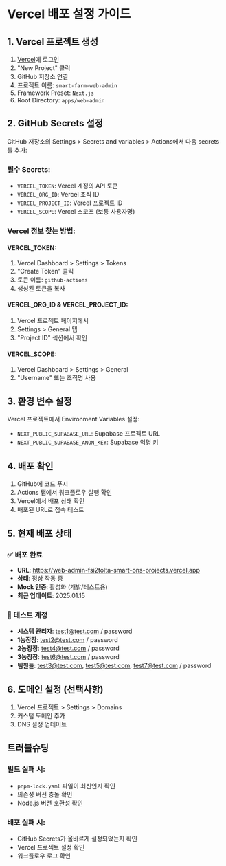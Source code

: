 # Vercel 배포 설정 가이드

## 1. Vercel 프로젝트 생성

1. [Vercel](https://vercel.com)에 로그인
2. "New Project" 클릭
3. GitHub 저장소 연결
4. 프로젝트 이름: `smart-farm-web-admin`
5. Framework Preset: `Next.js`
6. Root Directory: `apps/web-admin`

## 2. GitHub Secrets 설정

GitHub 저장소의 Settings > Secrets and variables > Actions에서 다음 secrets를 추가:

### 필수 Secrets:
- `VERCEL_TOKEN`: Vercel 계정의 API 토큰
- `VERCEL_ORG_ID`: Vercel 조직 ID
- `VERCEL_PROJECT_ID`: Vercel 프로젝트 ID
- `VERCEL_SCOPE`: Vercel 스코프 (보통 사용자명)

### Vercel 정보 찾는 방법:

#### VERCEL_TOKEN:
1. Vercel Dashboard > Settings > Tokens
2. "Create Token" 클릭
3. 토큰 이름: `github-actions`
4. 생성된 토큰을 복사

#### VERCEL_ORG_ID & VERCEL_PROJECT_ID:
1. Vercel 프로젝트 페이지에서
2. Settings > General 탭
3. "Project ID" 섹션에서 확인

#### VERCEL_SCOPE:
1. Vercel Dashboard > Settings > General
2. "Username" 또는 조직명 사용

## 3. 환경 변수 설정

Vercel 프로젝트에서 Environment Variables 설정:

- `NEXT_PUBLIC_SUPABASE_URL`: Supabase 프로젝트 URL
- `NEXT_PUBLIC_SUPABASE_ANON_KEY`: Supabase 익명 키

## 4. 배포 확인

1. GitHub에 코드 푸시
2. Actions 탭에서 워크플로우 실행 확인
3. Vercel에서 배포 상태 확인
4. 배포된 URL로 접속 테스트

## 5. 현재 배포 상태

### ✅ 배포 완료
- **URL**: https://web-admin-fsi2tolta-smart-ons-projects.vercel.app
- **상태**: 정상 작동 중
- **Mock 인증**: 활성화 (개발/테스트용)
- **최근 업데이트**: 2025.01.15

### 🧪 테스트 계정
- **시스템 관리자**: test1@test.com / password
- **1농장장**: test2@test.com / password
- **2농장장**: test4@test.com / password
- **3농장장**: test6@test.com / password
- **팀원들**: test3@test.com, test5@test.com, test7@test.com / password

## 6. 도메인 설정 (선택사항)

1. Vercel 프로젝트 > Settings > Domains
2. 커스텀 도메인 추가
3. DNS 설정 업데이트

## 트러블슈팅

### 빌드 실패 시:
- `pnpm-lock.yaml` 파일이 최신인지 확인
- 의존성 버전 충돌 확인
- Node.js 버전 호환성 확인

### 배포 실패 시:
- GitHub Secrets가 올바르게 설정되었는지 확인
- Vercel 프로젝트 설정 확인
- 워크플로우 로그 확인
